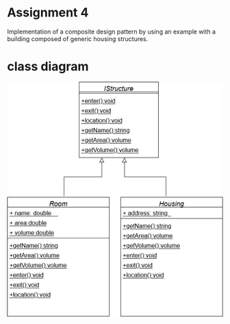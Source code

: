 # Assignment 4

Implementation of a composite design pattern by using an example with a building composed of generic housing structures.
# class diagram
![diagram](task4.png)